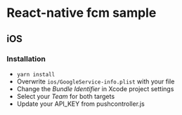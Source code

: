 # React-native fcm sample


## iOS

### Installation

- `yarn install`
- Overwrite `ios/GoogleService-info.plist` with your file
- Change the _Bundle Identifier_ in Xcode project settings
- Select your _Team_ for both targets 
- Update your API_KEY from pushcontroller.js



